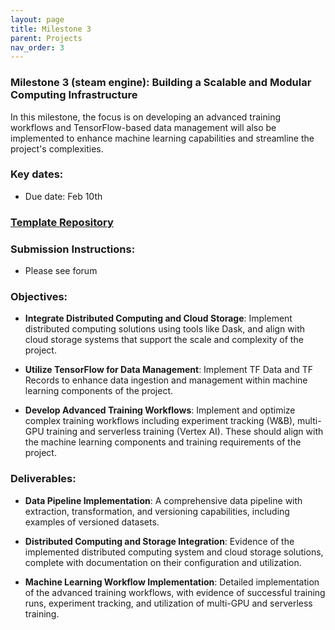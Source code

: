 ```yaml
---
layout: page
title: Milestone 3
parent: Projects
nav_order: 3
---
```

### Milestone 3 (steam engine): Building a Scalable and Modular Computing Infrastructure

In this milestone, the focus is on developing an advanced training workflows and TensorFlow-based data management will also be implemented to enhance machine learning capabilities and streamline the project's complexities.

### Key dates:

- Due date: Feb 10th

### [Template Repository](https://github.com/easternempire/AI-5-template/tree/milestone3)

### Submission Instructions: 

- Please see forum

### Objectives:

- **Integrate Distributed Computing and Cloud Storage**: Implement distributed computing solutions using tools like Dask, and align with cloud storage systems that support the scale and complexity of the project.

- **Utilize TensorFlow for Data Management**: Implement TF Data and TF Records to enhance data ingestion and management within machine learning components of the project.

- **Develop Advanced Training Workflows**: Implement and optimize complex training workflows including experiment tracking (W&B), multi-GPU training and serverless training (Vertex AI). These should align with the machine learning components and training requirements of the project.

### Deliverables:

- **Data Pipeline Implementation**: A comprehensive data pipeline with extraction, transformation, and versioning capabilities, including examples of versioned datasets.

- **Distributed Computing and Storage Integration**: Evidence of the implemented distributed computing system and cloud storage solutions, complete with documentation on their configuration and utilization.

- **Machine Learning Workflow Implementation**: Detailed implementation of the advanced training workflows, with evidence of successful training runs, experiment tracking, and utilization of multi-GPU and serverless training.


